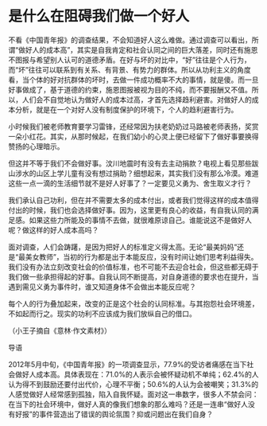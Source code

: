 # 是什么在阻碍我们做一个好人

不看《中国青年报》的调查结果，不会知道好人这么难做。通过调查可以看出，所谓“做好人的成本高”，其实是自我肯定和社会认同之间的巨大落差，同时还有施恩不图报与希望别人认可的道德矛盾。在好与坏的对比中，“好”往往是个人行为，而“坏”往往可以联系到有关系、有背景、有势力的群体。所以从功利主义的角度看，当个体的好对抗群体的坏时，去做一件成功概率不大的事情，就是傻。而一旦好事做成了，基于道德的约束，施恩图报被视为目的不纯，而不要报酬又不值。所以，人们会不自觉地认为做好人的成本过高，才首先选择趋利避害。对做好人的成本分析，就是在一个对好人没有制度保护的环境下，个人的趋利避害行为。

小时候我们被老师教育要学习雷锋，还经常因为扶老奶奶过马路被老师表扬，奖赏一朵小红花。其实，从那时候起，在我们幼小的心灵上便已经留下了做好事要换得赞扬的心理暗示。

但这并不等于我们不会做好事。汶川地震时有没有去主动捐款？电视上看见那些跋山涉水的山区上学儿童有没有想过捐助？细想起来，其实我们没有那么冷漠。难道这些一点一滴的生活细节就不是好人好事了？一定要见义勇为、舍生取义才行？

我们承认自己功利，但在并不需要太多的成本付出，或者我们觉得这样的成本值得付出的时候，我们也会选择做好事。因为，这里更有良心的收益，有自我认同的满足感。如果这些力所能及的事情不去做，就很难原谅自己。谁能说这不是做好人呢？做这样的好人成本高吗？

面对调查，人们会踌躇，是因为把好人的标准定义得太高。无论“最美妈妈”还是“最美女教师”，当初的行为都是出于本能反应，没有时间让她们思考利益得失。我们没有办法立刻改变社会的价值标准，也不可能不去迎合社会，但这些都无碍于我们做一些承担得起的好事。自我认同不断提高，对自身道德的要求也在提升，当遇到需见义勇为事件时，谁又知道身体不会做出本能反应呢？

每个人的行为叠加起来，改变的正是这个社会的认同标准。与其抱怨社会环境差，不如起而行之。现实的功利不应该成为我们放纵自己的借口。

（小王子摘自《意林·作文素材》）

导语

2012年5月中旬，《中国青年报》的一项调查显示，77.9%的受访者痛感在当下社会做好人成本高。具体表现在：71.0%的人表示会被怀疑动机不单纯；62.4%的人认为得不到鼓励还要付出代价，心理不平衡；50.6%的人认为会被嘲笑；31.3%的人感觉做好人经常感到孤独，陷入自我怀疑。面对这一串数字，很多人不禁会问：在当下的社会环境中，做好人真的像我们想象的那么难吗？还是一连串“做好人没有好报”的事件营造出了错误的舆论氛围？抑或问题出在我们自身？
